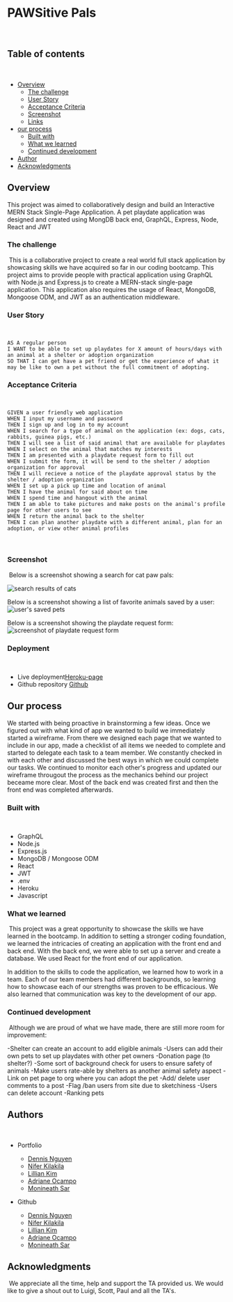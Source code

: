 # PAWSitive Pals
​
## Table of contents
​
- [Overview](#overview)
  - [The challenge](#the-challenge)
  - [User Story](#user-story)
  - [Acceptance Criteria](#acceptance-criteria)
  - [Screenshot](#screenshot)
  - [Links](#links)
- [our process](#my-process)
  - [Built with](#built-with)
  - [What we learned](#what-we-learned)
  - [Continued development](#continued-development)
- [Author](#author)
- [Acknowledgments](#acknowledgments)
​​
## Overview
This project was aimed to collaboratively design and build an Interactive MERN Stack Single-Page Application. A pet playdate application was designed and created using MongDB back end, GraphQL, Express, Node, React and JWT

### The challenge
​
This is a collaborative project to create a real world full stack application by showcasing skills we have acquired so far in our coding bootcamp. This project aims to provide people with practical application using GraphQL with Node.js and Express.js to create a MERN-stack single-page application. This application also requires the usage of React, MongoDB, Mongoose ODM, and JWT as an authentication middleware.
​
### User Story
​
```
AS A regular person
I WANT to be able to set up playdates for X amount of hours/days with an animal at a shelter or adoption organization
SO THAT I can get have a pet friend or get the experience of what it may be like to own a pet without the full commitment of adopting.
```

### Acceptance Criteria
​
```
GIVEN a user friendly web application
WHEN I input my username and password
THEN I sign up and log in to my account
WHEN I search for a type of animal on the application (ex: dogs, cats, rabbits, guinea pigs, etc.) 
THEN I will see a list of said animal that are available for playdates
WHEN I select on the animal that matches my interests
THEN I am presented with a playdate request form to fill out
WHEN I submit the form, it will be send to the shelter / adoption organization for approval
THEN I will recieve a notice of the playdate approval status by the shelter / adoption organization
WHEN I set up a pick up time and location of animal
THEN I have the animal for said about on time
WHEN I spend time and hangout with the animal
THEN I am able to take pictures and make posts on the animal's profile page for other users to see
WHEN I return the animal back to the shelter
THEN I can plan another playdate with a different animal, plan for an adoption, or view other animal profiles
```
​
### Screenshot
​
Below is a screenshot showing a search for cat paw pals:

![search results of cats](./client/public/searchDemoScreenshot.png)

Below is a screenshot showing a list of favorite animals saved by a user:
![user's saved pets](./client/public/savedPetsDemoScreenshot.png)

Below is a screenshot showing the playdate request form:
![screenshot of playdate request form](./client/public/playdateRequestFormScreenshot.png)
​
### Deployment
​
- Live deployment[Heroku-page](https://pawsitive-pals.herokuapp.com)
- Github repository [Github](https://github.com/project-3-collab/Pawsitive-Pals)
​
## Our process
We started with being proactive in brainstorming a few ideas. Once we ​figured out with what kind of 
app we wanted to build we immediately started a wireframe. From there we designed each page that we 
wanted to include in our app, made a checklist of all items we needed to complete and started to delegate
each task to a team member. We constantly checked in with each other and discussed the best ways in which we could complete our tasks. We continued to monitor each other's progress and updated our wireframe througout the process as the mechanics behind our project beceame more clear. Most of the back end was created first and then the front end was completed afterwards. 


### Built with
​
- GraphQL
- Node.js
- Express.js
- MongoDB / Mongoose ODM
- React
- JWT
- .env
- Heroku
- Javascript

### What we learned
​
This project was a great opportunity to showcase the skills we have learned in the bootcamp. In addition to setting a stronger coding foundation, we learned the intricacies of creating an application with the front end and back end. With the back end, we were able to set up a server and create a database. We used React for the front end of our application. 

In addition to the skills to code the application, we learned how to work in a team. Each of our team members had different backgrounds, so learning how to showcase each of our strengths was proven to be efficacious. We also learned that communication was key to the development of our app. 

### Continued development
​
Although we are proud of what we have made, there are still more room for improvement:

-Shelter can create an account to add eligible animals
-Users can add their own pets to set up playdates with other pet owners
-Donation page (to shelter?)
-Some sort of background check for users to ensure safety of animals
-Make users rate-able by shelters as another animal safety aspect
-Link on pet page to org where you can adopt the pet
-Add/ delete user comments to a post
-Flag /ban users from site due to sketchiness
-Users can delete account
-Ranking pets


## Authors
​
- Portfolio
  - [Dennis Nguyen]() 
  - [Nifer Kilakila](https://nanifer.github.io/Nifer-Kilakila-Portfolio-in-React/)
  - [Lillian Kim](https://liliankim.github.io/homework-2/)
  - [Adriane Ocampo](https://ocampoad.github.io/Adriane_Ocampo_Portfolio/)
  - [Monineath Sar](https://monineathsar.github.io/My_Portfolio-Challenge2/)

- Github
  - [Dennis Nguyen](https://github.com/dnsnguy08) 
  - [Nifer Kilakila](https://github.com/NaNifer)
  - [Lillian Kim](https://github.com/liliankim)
  - [Adriane Ocampo](https://github.com/ocampoad)
  - [Monineath Sar](https://github.com/monineathsar)
  
## Acknowledgments
​ 
We appreciate all the time, help and support the TA provided us. We would like to give a shout out to Luigi, Scott, Paul and all the TA's. 
